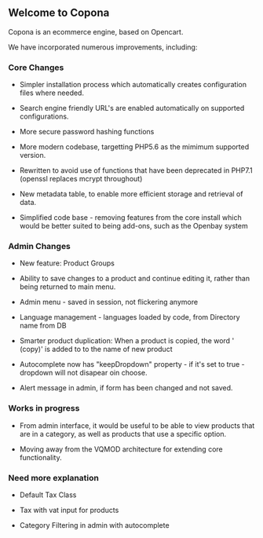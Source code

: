 ## Welcome to Copona

Copona is an ecommerce engine, based on Opencart.

We have incorporated numerous improvements, including:


### Core Changes ###

* Simpler installation process which automatically creates configuration files where needed.

* Search engine friendly URL's are enabled automatically on supported configurations.

* More secure password hashing functions

* More modern codebase, targetting PHP5.6 as the mimimum supported version. 
      
 * Rewritten to avoid use of functions that have been deprecated in PHP7.1 (openssl replaces mcrypt throughout)
            
* New metadata table, to enable more efficient storage and retrieval of data.
 
* Simplified code base - removing features from the core install which would be better suited to being add-ons, such as the Openbay system


### Admin Changes ###

* New feature: Product Groups

* Ability to save changes to a product and continue editing it, rather than being returned to main menu.

* Admin menu - saved in session, not flickering anymore

* Language management - languages loaded by code, from Directory name from DB

* Smarter product duplication: When a product is copied, the word ' (copy)' is added to to the name of new product

* Autocomplete now has "keepDropdown" property - if it's set to true - dropdown will not disapear oin choose.

* Alert message in admin, if form has been changed and not saved.


### Works in progress ####

* From admin interface, it would be useful to be able to view products that are in a category, as well as products that use a specific option.

* Moving away from the VQMOD architecture for extending core functionality.


### Need more explanation ####

* Default Tax Class

* Tax with vat input for products

* Category Filtering in admin with autocomplete
